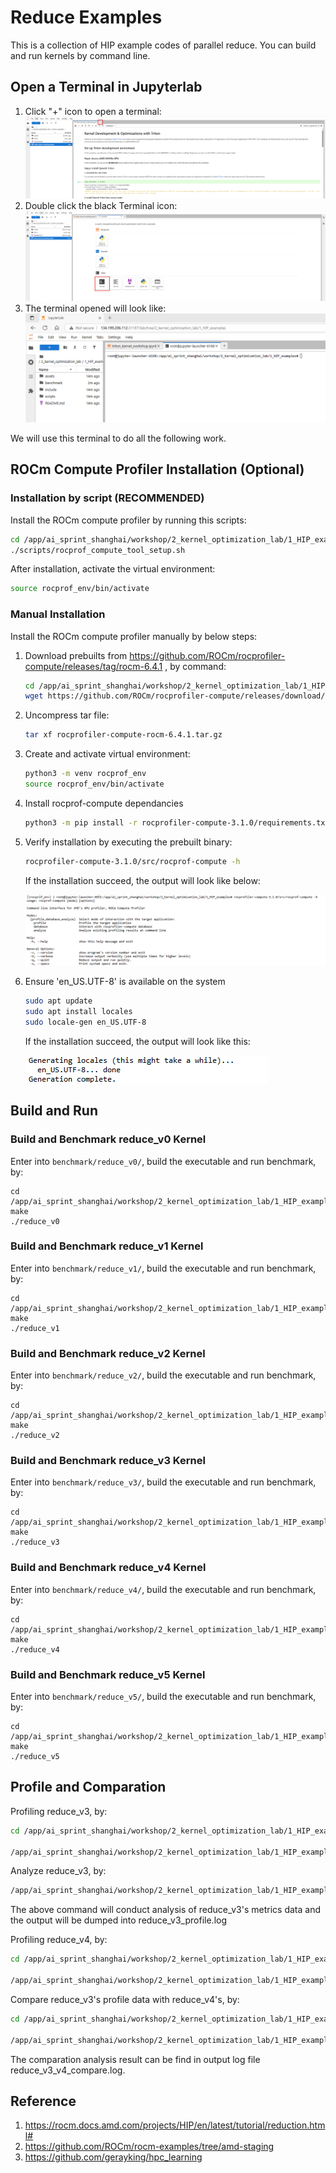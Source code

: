 # Reduce Examples

This is a collection of HIP example codes of parallel reduce. You can build and run kernels by command line.

## Open a Terminal in Jupyterlab
1. Click "+" icon to open a terminal:
   ![OPEN_TERMINAL_IN_NB_0](./assets/activate_terminal_in_nb_0.png)
2. Double click the black Terminal icon:
   ![OPEN_TERMINAL_IN_NB_1](./assets/activate_terminal_in_nb_1.png)
3. The terminal opened will look like:
   ![OPEN_TERMINAL_IN_NB_2](./assets/activate_terminal_in_nb_2.png)

We will use this terminal to do all the following work.

## ROCm Compute Profiler Installation (Optional)

### Installation by script (RECOMMENDED)
Install the ROCm compute profiler by running this scripts:
```bash
cd /app/ai_sprint_shanghai/workshop/2_kernel_optimization_lab/1_HIP_examples/
./scripts/rocprof_compute_tool_setup.sh
```
After installation, activate the virtual environment:
```bash
source rocprof_env/bin/activate
```

### Manual Installation
Install the ROCm compute profiler manually by below steps:

1. Download prebuilts from https://github.com/ROCm/rocprofiler-compute/releases/tag/rocm-6.4.1 , by command:
    ```bash
    cd /app/ai_sprint_shanghai/workshop/2_kernel_optimization_lab/1_HIP_examples
    wget https://github.com/ROCm/rocprofiler-compute/releases/download/rocm-6.4.1/rocprofiler-compute-rocm-6.4.1.tar.gz
    ```
2. Uncompress tar file:
    ```bash
    tar xf rocprofiler-compute-rocm-6.4.1.tar.gz
    ```
3. Create and activate virtual environment:
    ```bash
    python3 -m venv rocprof_env
    source rocprof_env/bin/activate
    ```
4. Install rocprof-compute dependancies
    ```bash
    python3 -m pip install -r rocprofiler-compute-3.1.0/requirements.txt
    ```
5. Verify installation by executing the prebuilt binary:
    ```bash
    rocprofiler-compute-3.1.0/src/rocprof-compute -h
    ```
    If the installation succeed, the output will look like below:

    ![INSTALLATION_VERIFY](./assets/rocprof_install_verify.png)

6. Ensure 'en_US.UTF-8' is available on the system
   ```bash
   sudo apt update
   sudo apt install locales
   sudo locale-gen en_US.UTF-8
   ```
   If the installation succeed, the output will look like this:

   ![LOCALE_INSTALLATION_VERIFY](./assets/locale_install_verify.png)

## Build and Run

### Build and Benchmark reduce_v0 Kernel
Enter into `benchmark/reduce_v0/`, build the executable and run benchmark, by:
```console
cd /app/ai_sprint_shanghai/workshop/2_kernel_optimization_lab/1_HIP_examples/benchmark/reduce_v0/
make
./reduce_v0
```

### Build and Benchmark reduce_v1 Kernel
Enter into `benchmark/reduce_v1/`, build the executable and run benchmark, by:
```console
cd /app/ai_sprint_shanghai/workshop/2_kernel_optimization_lab/1_HIP_examples/benchmark/reduce_v1/
make
./reduce_v1
```

### Build and Benchmark reduce_v2 Kernel
Enter into `benchmark/reduce_v2/`, build the executable and run benchmark, by:
```console
cd /app/ai_sprint_shanghai/workshop/2_kernel_optimization_lab/1_HIP_examples/benchmark/reduce_v2/
make
./reduce_v2
```

### Build and Benchmark reduce_v3 Kernel
Enter into `benchmark/reduce_v3/`, build the executable and run benchmark, by:
```console
cd /app/ai_sprint_shanghai/workshop/2_kernel_optimization_lab/1_HIP_examples/benchmark/reduce_v3/
make
./reduce_v3
```

### Build and Benchmark reduce_v4 Kernel
Enter into `benchmark/reduce_v4/`, build the executable and run benchmark, by:
```console
cd /app/ai_sprint_shanghai/workshop/2_kernel_optimization_lab/1_HIP_examples/benchmark/reduce_v4/
make
./reduce_v4
```

### Build and Benchmark reduce_v5 Kernel
Enter into `benchmark/reduce_v5/`, build the executable and run benchmark, by:
```console
cd /app/ai_sprint_shanghai/workshop/2_kernel_optimization_lab/1_HIP_examples/benchmark/reduce_v5/
make
./reduce_v5
```

## Profile and Comparation

Profiling reduce_v3, by:
```bash
cd /app/ai_sprint_shanghai/workshop/2_kernel_optimization_lab/1_HIP_examples/benchmark/

/app/ai_sprint_shanghai/workshop/2_kernel_optimization_lab/1_HIP_examples/rocprofiler-compute-3.1.0/src/rocprof-compute profile -n reduce_v3_data -- ./reduce_v3/reduce_v3
```

Analyze reduce_v3, by:
```bash
/app/ai_sprint_shanghai/workshop/2_kernel_optimization_lab/1_HIP_examples/rocprofiler-compute-3.1.0/src/rocprof-compute analyze -p workloads/reduce_v3_data/MI300/ -o reduce_v3_profile.log
```

The above command will conduct analysis of reduce_v3's metrics data and the output will be dumped into reduce_v3_profile.log

Profiling reduce_v4, by:
```bash
cd /app/ai_sprint_shanghai/workshop/2_kernel_optimization_lab/1_HIP_examples/benchmark/

/app/ai_sprint_shanghai/workshop/2_kernel_optimization_lab/1_HIP_examples/rocprofiler-compute-3.1.0/src/rocprof-compute profile -n reduce_v4_data -- ./reduce_v4/reduce_v4
```

Compare reduce_v3's profile data with reduce_v4's, by:
```bash
cd /app/ai_sprint_shanghai/workshop/2_kernel_optimization_lab/1_HIP_examples/benchmark/

/app/ai_sprint_shanghai/workshop/2_kernel_optimization_lab/1_HIP_examples/rocprofiler-compute-3.1.0/src/rocprof-compute analyze -p workloads/reduce_v3_data/MI300/ -p workloads/reduce_v4_data/MI300/ | tee reduce_v3_v4_compare.log
```

The comparation analysis result can be find in output log file reduce_v3_v4_compare.log.

## Reference
1. https://rocm.docs.amd.com/projects/HIP/en/latest/tutorial/reduction.html#
2. https://github.com/ROCm/rocm-examples/tree/amd-staging
3. https://github.com/gerayking/hpc_learning